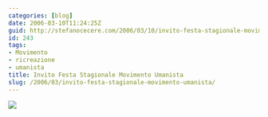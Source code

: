 ```yaml
---
categories: [blog]
date: 2006-03-10T11:24:25Z
guid: http://stefanocecere.com/2006/03/10/invito-festa-stagionale-movimento-umanista/
id: 243
tags:
- Movimento
- ricreazione
- umanista
title: Invito Festa Stagionale Movimento Umanista
slug: /2006/03/invito-festa-stagionale-movimento-umanista/
---
```


![](/wp-content/invito_stagionale190306.jpg)